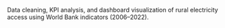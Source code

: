  Data cleaning, KPI analysis, and dashboard visualization of rural electricity access using World Bank indicators (2006–2022).
